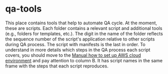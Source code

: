 # qa-tools
This place contains tools that help to automate QA cycle. At the moment, these are scripts. Each folder contains a relevant script and additional tools (e.g., folders for templates, etc.). 
The digit in the name of the folder reflects the sequence number of the script's application relative to other scripts during QA process. The script with manifests is the last in order.
To understand in more details which steps in the QA process each script covers, you should move to the [Manual how to set up AWS cloud environment](https://docs.google.com/spreadsheets/d/1Vt3fr2qHcrB55Ep0GOB-DpwuwHDdF05zqUvvgwZFlyM/edit?pli=1#gid=0) and pay attention to column B. It has script names in the same frame with the steps that each script reproduces.
